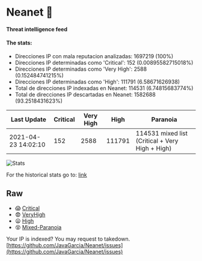 # Neanet :hocho:
#### Threat intelligence feed
#### The stats:

- Direcciones IP con mala reputacion analizadas: 1697219 (100%)
- Direcciones IP determinadas como 'Critical':  152 (0.00895582715018%)
- Direcciones IP determinadas como 'Very High':  2588 (0.152484741215%)
- Direcciones IP determinadas como 'High':  111791 (6.58671626938)
- Total de direcciones IP indexadas en Neanet:  114531 (6.74815683774%)
- Total de direcciones IP descartadas en Neanet:  1582688 (93.2518431623%)

| Last Update | Critical | Very High | High | Paranoia |
| --- | --- | --- | --- | --- |
| 2021-04-23 14:02:10 | 152 | 2588 | 111791 | 114531 mixed list (Critical + Very High + High)|

![Stats](https://docs.google.com/spreadsheets/d/e/2PACX-1vSnaNMIXVabIpDJjufMlzH7poXnshF3mgd8Is1g9ytUEzVsP5my4Trn8f-xkoLLQ38xpL3HtmUexLo6/pubchart?oid=501124687&format=image)

For the historical stats go to: [link](/stats.csv)
## Raw
- :scream: [Critical](https://raw.githubusercontent.com/JavaGarcia/Neanet/master/blacklists/neanet_critical.txt)
- :fearful: [VeryHigh](https://raw.githubusercontent.com/JavaGarcia/Neanet/master/blacklists/neanet_veryHigh.txtt)
- :frowning: [High](https://raw.githubusercontent.com/JavaGarcia/Neanet/master/blacklists/neanet_high.txt)
- :dizzy_face: [Mixed-Paranoia](https://raw.githubusercontent.com/JavaGarcia/Neanet/master/blacklists/neanet_all.txt)


Your IP is indexed? You may request to takedown. [https://github.com/JavaGarcia/Neanet/issues](https://github.com/JavaGarcia/Neanet/issues)









































































































































































































































































































































































































































































































































































































































































































































































































































































































































































































































































































































































































































































































































































































































































































































































































































































































































































































































































































































































































































































































































































































































































































































































































































































































































































































































































































































































































































































































































































































































































































































































































































































































































































































































































































































































































































































































































































































































































































































































































































































































































































































































































































































































































































































































































































































































































































































































































































































































































































































































































































































































































































































































































































































































































































































































































































































































































































































































































































































































































































